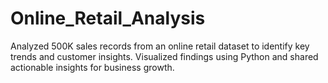 # Online_Retail_Analysis
Analyzed 500K sales records from an online retail dataset to identify key trends and customer insights. Visualized findings using Python and shared actionable insights for business growth.

